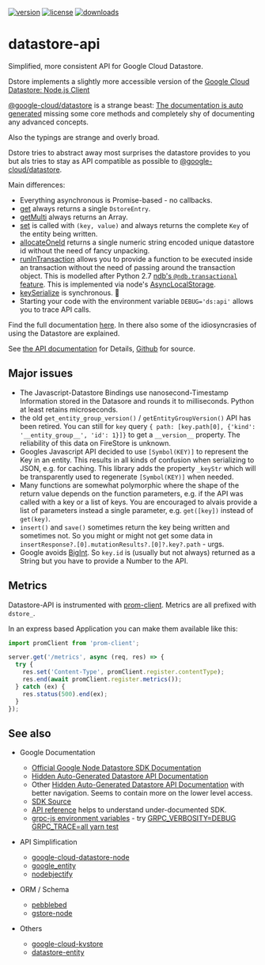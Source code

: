 [![version](https://img.shields.io/npm/v/datastore-api.svg?style=flat-square)](https://npmjs.org/datastore-api)
[![license](https://img.shields.io/npm/l/datastore-api?color=%23007a1f&style=flat-square)](https://github.com/mdornseif/datastore-api/blob/master/LICENSE)
[![downloads](https://img.shields.io/npm/dm/datastore-api?style=flat-square&color=%23007a1f)](https://npmcharts.com/compare/datastore-api)

# datastore-api

Simplified, more consistent API for Google Cloud Datastore.

Dstore implements a slightly more accessible version of the [Google Cloud Datastore: Node.js Client](https://cloud.google.com/nodejs/docs/reference/datastore/latest)

[@google-cloud/datastore](https://github.com/googleapis/nodejs-datastore#readme) is a strange beast: [The documentation is auto generated](https://cloud.google.com/nodejs/docs/reference/datastore/latest) missing some core methods and completely shy of documenting any advanced concepts.

Also the typings are strange and overly broad.

Dstore tries to abstract away most surprises the datastore provides to you but als tries to stay as API compatible as possible to [@google-cloud/datastore](https://github.com/googleapis/nodejs-datastore).

Main differences:

- Everything asynchronous is Promise-based - no callbacks.
- [get](http://mdornseif.io/datastore-api/classes/Dstore.html#get) always returns a single `DstoreEntry`.
- [getMulti](http://mdornseif.io/datastore-api/classes/Dstore.html#getMulti) always returns an Array.
- [set](http://mdornseif.io/datastore-api/classes/Dstore.html#set) is called with `(key, value)` and always returns the complete `Key` of the entity being written.
- [allocateOneId](http://mdornseif.io/datastore-api/classes/Dstore.html#allocateOneId) returns a single numeric string encoded unique datastore id without the need of fancy unpacking.
- [runInTransaction](http://mdornseif.io/datastore-api/classes/Dstore.html#runInTransaction) allows you to provide a function to be executed inside an transaction without the need of passing around the transaction object. This is modelled after Python 2.7 [ndb's `@ndb.transactional` feature](https://cloud.google.com/appengine/docs/standard/python/ndb/transactions). This is implemented via node's [AsyncLocalStorage](https://nodejs.org/docs/latest-v14.x/api/async_hooks.html).
- [keySerialize](http://mdornseif.io/datastore-api/classes/Dstore.html#keySerialize) is synchronous. 🦄
- Starting your code with the environment variable `DEBUG='ds:api'` allows you to trace API calls.

Find the full documentation [here](https://mdornseif.github.io/datastore-api/classes/Dstore.html). In there also some of the idiosyncrasies of using the Datastore are explained.

See [the API documentation](http://mdornseif.github.io/datastore-api/classes/Dstore.html) for Details, [Github](https://github.com/mdornseif/datastore-api) for source.

## Major issues

- The Javascript-Datastore Bindings use nanosecond-Timestamp Information stored in the Datasore and rounds it to milliseconds. Python at least retains microseconds.
- the old `get_entity_group_version()` / `getEntityGroupVersion()` API has been retired. You can still for `key` query `{ path: [key.path[0], {'kind': '__entity_group__', 'id': 1}]}` to get a `__version__` property. The reliability of this data on FireStore is unknown.
- Googles Javascript API decided to use `[Symbol(KEY)]` to represent the Key in an entity. This results in all kinds of confusion when serializing to JSON, e.g. for caching. This library adds the property `_keyStr` which will be transparently used to regenerate `[Symbol(KEY)]` when needed.
- Many functions are somewhat polymorphic where the shape of the return value depends on the function parameters, e.g. if the API was called with a key or a list of keys. You are encouraged to alvais provide a list of parameters instead a single parameter, e.g. `get([key])`  instead of `get(key)`.
- `insert()` and `save()` sometimes return the key being written and sometimes not. So you might or might not get some data in `insertResponse?.[0].mutationResults?.[0]?.key?.path` - urgs.
- Google avoids [BigInt](https://developer.mozilla.org/en-US/docs/Web/JavaScript/Reference/Global_Objects/BigInt). So `key.id` is (usually but not always) returned as a String but you have to provide a Number to the API.

## Metrics

Datastore-API is instrumented with [prom-client](https://github.com/siimon/prom-client). Metrics are all prefixed with `dstore_`.

In an express based Application you can make them available like this:

```js
import promClient from 'prom-client';

server.get('/metrics', async (req, res) => {
  try {
    res.set('Content-Type', promClient.register.contentType);
    res.end(await promClient.register.metrics());
  } catch (ex) {
    res.status(500).end(ex);
  }
});
```

## See also

- Google Documentation

  - [Official Google Node Datastore SDK Documentation](https://cloud.google.com/nodejs/docs/reference/datastore/latest)
  - [Hidden Auto-Generated Datastore API Documentation](https://cloud.google.com/nodejs/docs/reference/datastore/latest/datastore/datastore)
  - Other [Hidden Auto-Generated Datastore API Documentation](https://googleapis.dev/nodejs/datastore/latest/) with better navigation. Seems to contain more on the lower level access.
  - [SDK Source](https://github.com/googleapis/nodejs-datastore)
  - [API reference](https://cloud.google.com/datastore/docs/reference/data/rpc) helps to understand under-documented SDK.
  - [grpc-js environment variables](https://github.com/grpc/grpc-node/blob/master/doc/environment_variables.md) - try [GRPC_VERBOSITY=DEBUG GRPC_TRACE=all yarn test](https://github.com/grpc/grpc-node/blob/master/TROUBLESHOOTING.md)

- API Simplification
  - [google-cloud-datastore-node](https://www.npmjs.com/package/google-cloud-datastore-node)
  - [google_entity](https://github.com/aminekun90/google_entity)
  - [nodebjectify](https://github.com/Thomas-T/nodebjectify)
- ORM / Schema
  - [pebblebed](https://www.npmjs.com/package/pebblebed)
  - [gstore-node](https://github.com/sebelga/gstore-node)
- Others
  - [google-cloud-kvstore](https://www.npmjs.com/package/google-cloud-kvstore)
  - [datastore-entity](https://github.com/aubrian-halili/datastore-entity#readme)
